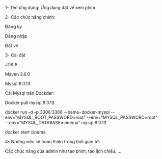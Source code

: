 1- Tên ứng dụng: Ứng dụng đặt vé xem phim

2- Các chức năng chính:

 Đăng ký
 
 Đăng nhập

 Đặt vé

3- Cài đặt

JDK 8

Maven 3.6.0

Mysql 8.0.13

Cài Mysql trên Dockder:

Docker pull mysql:8.0.13

docker run -d -p 3308:3306 --name=docker-mysql --env="MYSQL_ROOT_PASSWORD=root" --env="MYSQL_PASSWORD=root" --env="MYSQL_DATABASE=cinema" mysql:8.0.13

docker start cinema

4- Những việc sẽ hoàn thiện trong thời gian tới

Các chức năng của admin như tạo phim, tạo lịch chiếu, ...